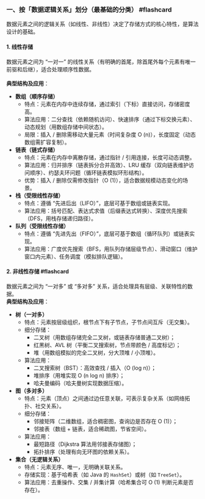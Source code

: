 ### 一、按「数据逻辑关系」划分（最基础的分类） #flashcard
数据元素之间的逻辑关系（如线性、非线性）决定了存储方式的核心特性，是算法设计的基础。
#### 1. 线性存储
数据元素之间为 “一对一” 的线性关系（有明确的首尾，除首尾外每个元素有唯一前驱和后继），适合处理顺序性数据。  
<br>
**典型结构及应用**：
- **数组（顺序存储）**
    - 特点：元素在内存中连续存储，通过索引（下标）直接访问，存储密度高。
    - 算法应用：二分查找（依赖随机访问）、快速排序（通过下标交换元素）、动态规划（用数组存储中间状态）。
    - 局限：插入 / 删除需移动大量元素（时间复杂度 O (n)），长度固定（动态数组需扩容复制）。
- **链表（链式存储）**
    - 特点：元素在内存中离散存储，通过指针 / 引用连接，长度可动态调整。
    - 算法应用：归并排序（链表拆分合并高效）、LRU 缓存（双向链表维护访问顺序）、约瑟夫环问题（循环链表模拟环形结构）。
    - 优势：插入 / 删除仅需修改指针（O (1)），适合数据规模动态变化的场景。
- **栈（受限线性存储）**
    - 特点：遵循 “先进后出（LIFO）”，底层可基于数组或链表实现。
    - 算法应用：括号匹配、表达式求值（后缀表达式转换）、深度优先搜索（DFS，用栈存储递归路径）。
- **队列（受限线性存储）**
    - 特点：遵循 “先进先出（FIFO）”，底层可基于数组（循环队列）或链表实现。
    - 算法应用：广度优先搜索（BFS，用队列存储层级节点）、滑动窗口（维护窗口内元素）、任务调度（模拟排队逻辑）。
<!--ID: 1758199115245-->
#### 2. 非线性存储 #flashcard
数据元素之间为 “一对多” 或 “多对多” 关系，适合处理具有层级、关联特性的数据。  
**典型结构及应用**：
- **树（一对多）**
    - 特点：元素按层级组织，根节点下有子节点，子节点间互斥（无交集）。
    - 细分存储：
        - 二叉树（用数组存储完全二叉树，或链表存储普通二叉树）；
        - 红黑树、AVL 树（平衡二叉搜索树，节点带颜色 / 高度标记）；
        - 堆（用数组模拟的完全二叉树，分大顶堆 / 小顶堆）。
    - 算法应用：
        - 二叉搜索树（BST）：高效查找 / 插入（O (log n)）；
        - 堆排序（用堆实现 O (n log n) 排序）；
        - 哈夫曼编码（哈夫曼树实现数据压缩）。
- **图（多对多）**
    - 特点：元素（顶点）之间通过边任意关联，可表示复杂关系（如网络拓扑、社交关系）。
    - 细分存储：
        - 邻接矩阵（二维数组，适合稠密图，查询边是否存在 O (1)）；
        - 邻接表（数组 + 链表，适合稀疏图，节省空间）。
    - 算法应用：
        - 最短路径（Dijkstra 算法用邻接表存储图）；
        - 拓扑排序（处理有向无环图的依赖关系）。
- **集合（无逻辑关系）**
    - 特点：元素无序、唯一，无明确关联关系。
    - 存储实现：基于哈希表（如 Java 的 `HashSet`）或树（如 `TreeSet`）。
    - 算法应用：去重操作、交集 / 并集计算（哈希集合可 O (1) 判断元素是否存在）。
<!--ID: 1758199115258-->

